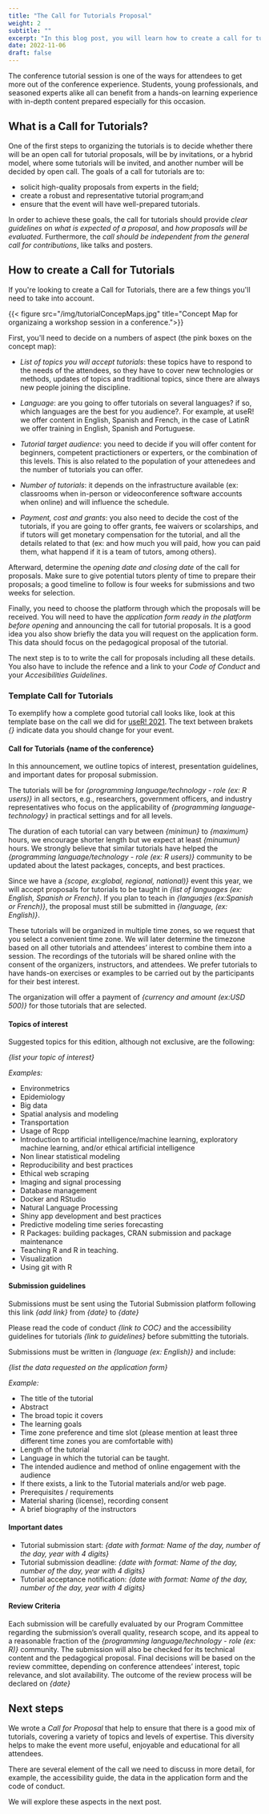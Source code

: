 ```yaml
---
title: "The Call for Tutorials Proposal"
weight: 2
subtitle: ""
excerpt: "In this blog post, you will learn how to create a call for tutorials for a conference."
date: 2022-11-06
draft: false
---
```


The conference tutorial session is one of the ways for attendees to get more out of the conference experience. Students, young professionals, and seasoned experts alike all can benefit from a hands-on learning experience with in-depth content prepared especially for this occasion.

## What is a Call for Tutorials?

One of the first steps to organizing the tutorials is to decide whether there will be an open call for tutorial proposals, will be by invitations, or a hybrid model, where some tutorials will be invited, and another number will be decided by open call. The goals of a call for tutorials are to:

- solicit high-quality proposals from experts in the field;
- create a robust and representative tutorial program;and
- ensure that the event will have well-prepared tutorials.

In order to achieve these goals, the call for tutorials should provide _clear guidelines_ on _what is expected of a proposal_, and _how proposals will be evaluated_. Furthermore, the _call should be independent from the general call for contributions_, like talks and posters.   

## How to create a Call for Tutorials

If you're looking to create a Call for Tutorials, there are a few things you'll need to take into account. 

{{< figure src="/img/tutorialConcepMaps.jpg" title="Concept Map for organizaing a workshop session in a conference.">}}

First, you'll need to decide on a numbers of aspect (the pink boxes on the concept map):

* _List of topics you will accept tutorials_: these topics have to respond to the needs of the attendees, so they have to cover new technologies or methods, updates of topics and traditional topics, since there are always new people joining the discipline.

* _Language_: are you going to offer tutorials on several languages? if so, which languages are the best for you audience?.  For example, at useR! we offer content in English, Spanish and French, in the case of LatinR we offer training in English, Spanish and Portuguese.

* _Tutorial target audience_: you need to decide if you will offer content for beginners, competent practictioners or experters, or the combination of this levels. This is also related to the population of your attenedees and the number of tutorials you can offer.

* _Number of tutorials_: it depends on the infrastructure available (ex: classrooms when in-person or videoconference software accounts when online) and will influence the schedule.

* _Payment, cost and grants_: you also need to decide the cost of the tutorials, if you are going to offer grants, fee waivers or scolarships, and if tutors will get monetary compensation for the tutorial, and all the details related to that (ex: and how much you will paid, how you can paid them, what happend if it is a team of tutors, among others).  


Afterward, determine the _opening date and closing date_ of the call for proposals.  Make sure to give potential tutors plenty of time to prepare their proposals; a good timeline to follow is four weeks for submissions and two weeks for selection. 

Finally, you need to choose the platform through which the proposals will be received. You will need to have the _application form ready in the platform before opening_ and announcing the call for tutorial proposals. It is a good idea you also show briefly the data you will request on the application form. This data should focus on the pedagogical proposal of the tutorial.

The next step is to to write the call for proposals including all these details.  You also have to include the refence and a link to your _Code of Conduct_ and your _Accesibilities Guidelines_. 


### Template Call for Tutorials

To exemplify how a complete good tutorial call looks like, look at this template base on the call we did for [useR! 2021](https://user2021.r-project.org).  The text between brakets _{}_ indicate data you should change for your event.

#### Call for Tutorials {name of the conference}

In this announcement, we outline topics of interest, presentation guidelines, and important dates for proposal submission.

The tutorials will be for _{programming language/technology - role (ex: R users)}_ in all sectors, e.g., researchers, government officers, and industry representatives who focus on the applicability of _{programming language-technology}_ in practical settings and for all levels.

The duration of each tutorial can vary between _{minimun}_ to _{maximum}_ hours, we encourage shorter length but we expect at least _{minumun}_ hours. We strongly believe that similar tutorials have helped the _{programming language/technology - role (ex: R users)}_ community to be updated about the latest packages, concepts, and best practices.

Since we have a _{scope, ex:global, regional, national)}_ event this year, we will accept proposals for tutorials to be taught in _{list of languages (ex: English, Spanish or French}_. If you plan to teach in _{languajes (ex:Spanish or French)}_, the proposal must still be submitted in _{language, (ex: English)}_.

These tutorials will be organized in multiple time zones, so we request that you select a convenient time zone. We will later determine the timezone based on all other tutorials and attendees’ interest to combine them into a session. The recordings of the tutorials will be shared online with the consent of the organizers, instructors, and attendees. We prefer tutorials to have hands-on exercises or examples to be carried out by the participants for their best interest.

The organization will offer a payment of _{currency and amount (ex:USD 500)}_ for those tutorials that are selected.

#### Topics of interest
Suggested topics for this edition, although not exclusive, are the following:

_{list your topic of interest}_

_Examples:_ 
* Environmetrics
* Epidemiology
* Big data
* Spatial analysis and modeling
* Transportation
* Usage of Rcpp
* Introduction to artificial intelligence/machine learning, exploratory machine learning, and/or ethical artificial intelligence
* Non linear statistical modeling
* Reproducibility and best practices
* Ethical web scraping
* Imaging and signal processing
* Database management
* Docker and RStudio
* Natural Language Processing
* Shiny app development and best practices
* Predictive modeling time series forecasting
* R Packages: building packages, CRAN submission and package maintenance
* Teaching R and R in teaching.
* Visualization
* Using git with R

#### Submission guidelines

Submissions must be sent using the Tutorial Submission platform following this link _{add link}_ from _{date}_ to _{date}_

Please read the code of conduct _{link to COC}_ and the accessibility guidelines for tutorials _{link to guidelines}_ before submitting the tutorials.

Submissions must be written in _{language (ex: English)}_ and include:

_{list the data requested on the application form}_

_Example:_ 
* The title of the tutorial
* Abstract
* The broad topic it covers
* The learning goals
* Time zone preference and time slot (please mention at least three different time zones you are comfortable with)
* Length of the tutorial
* Language in which the tutorial can be taught.
* The intended audience and method of online engagement with the audience
* If there exists, a link to the Tutorial materials and/or web page.
* Prerequisites / requirements
* Material sharing (license), recording consent
* A brief biography of the instructors

#### Important dates
* Tutorial submission start: _{date with format: Name of the day, number of the day, year with 4 digits}_
* Tutorial submission deadline: _{date with format: Name of the day, number of the day, year with 4 digits}_
* Tutorial acceptance notification: _{date with format: Name of the day, number of the day, year with 4 digits}_

#### Review Criteria

Each submission will be carefully evaluated by our Program Committee regarding the submission’s overall quality, research scope, and its appeal to a reasonable fraction of the _{programming language/technology - role (ex: R)}_ community.
The submission will also be checked for its technical content and the pedagogical proposal. Final decisions will be based on the review committee, depending on conference attendees’ interest, topic relevance, and slot availability.
The outcome of the review process will be declared on _{date}_

## Next steps

We wrote a _Call for Proposal_ that help to ensure that there is a good mix of tutorials, 
covering a variety of topics and levels of expertise. This diversity helps to make the 
event more useful, enjoyable and educational for all attendees.

There are several element of the call we need to discuss in more detail, for example, the accessibility guide, the data in the application form and the code of conduct.

We will explore these aspects in the next post.